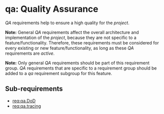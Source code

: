 # qa: Quality Assurance

*QA* requirements help to ensure a high quality for the *project*.

**Note:** General *QA* requirements affect the overall architecture and implementation of the *project*, because they are not specific to a feature/functionality.
Therefore, these requirements must be considered for every existing or new feature/functionality, as long as these *QA* requirements are *active*.

**Note:** Only general *QA* requirements should be part of this requirement group. *QA* requirements that are specific to a requirement group should be added to a *qa* requirement subgroup for this feature.

## Sub-requirements

- [req:qa.DoD](5-REQ-qa.DoD)
- [req:qa.tracing](5-REQ-qa.tracing)
